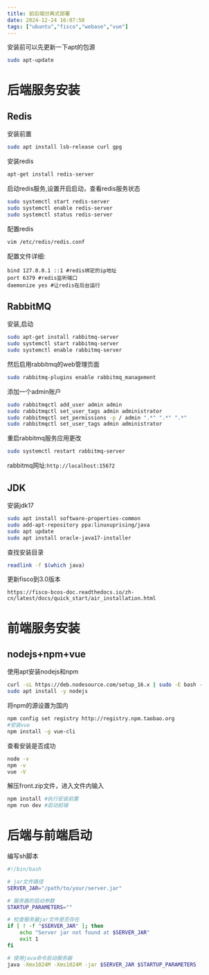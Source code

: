 ```yaml
---
title: 前后端分离式部署
date: 2024-12-24 16:07:58
tags: ["ubuntu","fisco","webase","vue"]
---
```

安装前可以先更新一下apt的包源

```sh
sudo apt-update
```

# 后端服务安装

## Redis

安装前置

```sh
sudo apt install lsb-release curl gpg
```

安装redis

```sh
apt-get install redis-server
```

启动redis服务,设置开启启动，查看redis服务状态

```sh
sudo systemctl start redis-server
sudo systemctl enable redis-server
sudo systemctl status redis-server
```

配置redis

```sh
vim /etc/redis/redis.conf
```

配置文件详细:

```
bind 127.0.0.1 ::1 #redis绑定的ip地址
port 6379 #redis监听端口
daemonize yes #让redis在后台运行
```

## RabbitMQ

安装,启动

```sh
sudo apt-get install rabbitmq-server
sudo systemctl start rabbitmq-server
sudo systemctl enable rabbitmq-server
```

然后启用rabbitmq的web管理页面

```sh
sudo rabbitmq-plugins enable rabbitmq_management
```

添加一个admin账户

```sh
sudo rabbitmqctl add_user admin admin
sudo rabbitmqctl set_user_tags admin administrator
sudo rabbitmqctl set_permissions -p / admin ".*" ".*" ".*"
sudo rabbitmqctl set_user_tags admin administrator
```

重启rabbitmq服务应用更改

```sh
sudo systemctl restart rabbitmq-server
```

rabbitmq网址:`http://localhost:15672`

## JDK

安装jdk17

```sh
sudo apt install software-properties-common
sudo add-apt-repository ppa:linuxuprising/java
sudo apt update
sudo apt install oracle-java17-installer
```

查找安装目录

```sh
readlink -f $(which java)
```

更新fisco到3.0版本

```url
https://fisco-bcos-doc.readthedocs.io/zh-cn/latest/docs/quick_start/air_installation.html
```

# 前端服务安装

## nodejs+npm+vue

使用apt安装nodejs和npm

```sh
curl -sL https://deb.nodesource.com/setup_16.x | sudo -E bash -
sudo apt install -y nodejs
```

将npm的源设置为国内

```sh
npm config set registry http://registry.npm.taobao.org
#安装vue
npm install -g vue-cli
```

查看安装是否成功

```sh
node -v
npm -v
vue -V
```

解压front.zip文件，进入文件内输入

```sh
npm install #执行安装前置
npm run dev #启动前端
```

# 后端与前端启动

编写sh脚本

```sh
#!/bin/bash

# jar文件路径
SERVER_JAR="/path/to/your/server.jar"

# 服务器的启动参数
STARTUP_PARAMETERS=""

# 检查服务器jar文件是否存在
if [ ! -f "$SERVER_JAR" ]; then
    echo "Server jar not found at $SERVER_JAR"
    exit 1
fi

# 使用java命令启动服务器
java -Xmx1024M -Xms1024M -jar $SERVER_JAR $STARTUP_PARAMETERS
```

